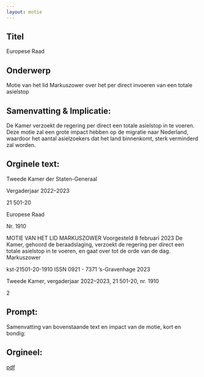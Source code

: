 ```yaml
---
layout: motie
---
```

## Titel
Europese Raad
## Onderwerp
Motie van het lid Markuszower over het per direct invoeren van een totale asielstop
## Samenvatting & Implicatie:

De Kamer verzoekt de regering per direct een totale asielstop in te voeren. Deze motie zal een grote impact hebben op de migratie naar Nederland, waardoor het aantal asielzoekers dat het land binnenkomt, sterk verminderd zal worden.
## Orginele text:


Tweede Kamer der Staten-Generaal

Vergaderjaar 2022–2023

21 501-20

Europese Raad

Nr. 1910

MOTIE VAN HET LID MARKUSZOWER
Voorgesteld 8 februari 2023
De Kamer,
gehoord de beraadslaging,
verzoekt de regering per direct een totale asielstop in te voeren,
en gaat over tot de orde van de dag.
Markuszower

kst-21501-20-1910
ISSN 0921 - 7371
’s-Gravenhage 2023

Tweede Kamer, vergaderjaar 2022–2023, 21 501-20, nr. 1910

2


## Prompt:
Samenvatting van bovenstaande text en impact van de motie, kort en bondig:

## Orgineel:
[pdf](https://gegevensmagazijn.tweedekamer.nl/OData/v4/2.0/Document(912b29d5-881e-4a2c-93ab-fa4264af52cb)/resource)
